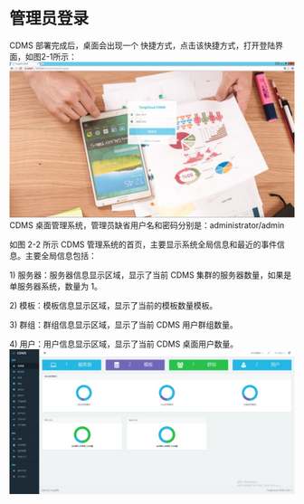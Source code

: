 # **管理员登录**

CDMS 部署完成后，桌面会出现一个 快捷方式，点击该快捷方式，打开登陆界面，如图2-1所示：![](/assets/登录界面.jpg)CDMS 桌面管理系统，管理员缺省用户名和密码分别是：administrator/admin

如图 2-2 所示 CDMS 管理系统的首页，主要显示系统全局信息和最近的事件信息。主要全局信息包括：



1\) 服务器：服务器信息显示区域，显示了当前 CDMS 集群的服务器数量，如果是单服务器系统，数量为 1。

2\) 模板：模板信息显示区域，显示了当前的模板数量模板。

3\) 群组：群组信息显示区域，显示了当前 CDMS 用户群组数量。 

4\) 用户：用户信息显示区域，显示了当前 CDMS 桌面用户数量。![](/assets/首页.jpg)



